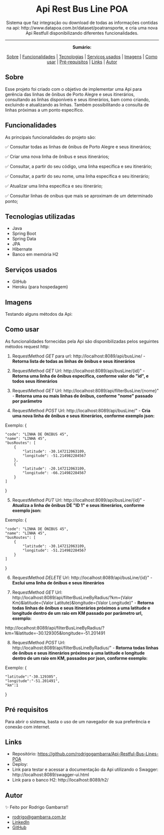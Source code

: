 <h1 align="center">Api Rest Bus Line POA</h1>
<p align="center">Sistema que faz integração ou download de todas as informações contidas na api: http://www.datapoa.com.br/dataset/poatransporte, e cria uma nova Api Restfull disponibilizando diferentes funcionalidades.</p>

---

**<p align="center">Sumário:</p>**
<p align="center">
<a href="#sobre">Sobre</a> |
<a href="#funcionalidades">Funcionalidades</a> |
<a href="#tecnologias">Tecnologias</a> |
<a href="#serviços-usados">Serviços usados</a> |
<a href="#imagens">Imagens</a> |
<a href="#como-usar">Como usar</a> |
<a href="#pré-requisitos">Pré-requisitos</a> |
<a href="#links">Links</a> |
<a href="#autor">Autor</a></p>

## Sobre
Esse projeto foi criado com o objetivo de implementar uma Api para gerência das linhas de ônibus de Porto Alegre e seus itinerários, consultando as linhas disponíveis e seus itinerários, bam como criando, excluindo e atualizando as linhas. Também possibilitando a consulta de linhas próximas a um ponto específico.

## Funcionalidades
As principais funcionalidades do projeto são:

✅ Consultar todas as linhas de ônibus de Porto Alegre e seus itinerários;

✅ Criar uma nova linha de ônibus e seus itinerários;

✅ Consultar, a partir do seu código, uma linha específica e seu itinerário;

✅ Consultar, a partir do seu nome, uma linha específica e seu itinerário;

✅ Atualizar uma linha específica e seu itinerário;

✅ Consultar linhas de onibus que mais se aproximam de um determinado ponto;


## Tecnologias utilizadas
* Java
* Spring Boot
* Spring Data
* JPA
* Hibernate
* Banco em memória H2

## Serviços usados
* GitHub
* Heroku (para hospedagem)

## Imagens
<p>Testando alguns métodos da Api:</p>

## Como usar
<p>As funcionalidades fornecidas pela Api são disponibilizadas pelos seguintes métodos request http:</p>

1. RequestMethod <i>GET</i> para url: http://localhost:8089/api/busLine/ - <b>Retorna lista de todas as linhas de ônibus e seus itinerários</b>

2. RequestMethod <i>GET</i> Url: http://localhost:8089/api/busLine/{id}" - <b>Retorna uma linha de ônibus específica, conforme valor do "id", e todos seus itinerários</b>

3. RequestMethod <i>GET</i> Url: http://localhost:8089/api/filterBusLine/{nome}" - <b>Retorna uma ou mais linhas de ônibus, conforme "nome" passado por parâmetro</b>

4. RequestMethod <i>POST</i> Url: http://localhost:8089/api/busLine/" - <b>Cria uma nova linha de ônibus e seus itinerários, conforme exemplo json:</b>

Exemplo: {

    "code": "LINHA DE ÔNIBUS 45",
    "name": "LINHA 45",
    "busRoutes": [
        {
            "latitude": -30.147212063109,
            "longitude": -51.214982284567
        },
        {
            "latitude": -20.147212063109,
            "longitude": -66.214982284567
        }
    ]

}

5. RequestMethod <i>PUT</i> Url: http://localhost:8089/api/busLine/{id}" - <b>Atualiza a linha de ônibus DE "ID 1" e seus itinerários, conforme exemplo json:</b>

Exemplo:
{

    "code": "LINHA DE ÔNIBUS 45",
    "name": "LINHA 45",
    "busRoutes": [
        {
            "latitude": -30.147212063109,
            "longitude": -51.214982284567
        }
    ]

}

6. RequestMethod <i>DELETE</i> Url: http://localhost:8089/api/busLine/{id}" - <b>Exclui uma linha de ônibus e seus itinerários</b>

7. RequestMethod <i>GET</i> Url: http://localhost:8089/api/filterBusLineByRadius/?km={Valor Km}&latitude={Valor Latitute}&longitude={Valor Longitude}" - <b>Retorna todas linhas de ônibus e seus itinerários próximos a uma latitude e longitude dentro de um raio em KM passado por parâmetro url, exemplo: </b>

http://localhost:8089/api/filterBusLineByRadius/?km=1&latitude=-30.129305&longitude=-51.201491

8. RequestMethod <i>POST</i> Url: http://localhost:8089/api/filterBusLineByRadius/" - <b>Retorna todas linhas de ônibus e seus itinerários próximos a uma latitude e longitude dentro de um raio em KM, passados por json, conforme exemplo:</b>

Exemplo:
{

    "latitude":"-30.129305",
    "longitude":"-51.201491",
    "km":1

}

## Pré requisitos
Para abrir o sistema, basta o uso de um navegador de sua preferência e conexão com internet.

## Links
* Repositório: https://github.com/rodrigogambarra/Api-Restful-Bus-Lines-POA
* Deploy: 
* Link para testar e acessar a documentação da Api utilizando o Swagger: http://localhost:8089/swagger-ui.html
* Link para o banco H2: http://localhost:8089/h2/

## Autor
✨ Feito por Rodrigo Gambarra!!

* rodrigo@gambarra.com.br
* <a href="https://www.linkedin.com/in/rodrigo-gambarra-2a195b151/" target=”_blank”>LinkedIn</a>
* <a href="https:/github.com/rodrigogambarra" target=”_blank”>GitHub</a>

